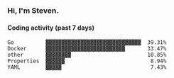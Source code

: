 ### Hi, I'm Steven.

#### Coding activity (past 7 days)
```
Go          ▓▓▓▓▓▓▓▓▓▓▓▓▓▓▓▓▓▓▓▓▓▓▓▓▓▓▓▓▓▓  39.31%
Docker      ▓▓▓▓▓▓▓▓▓▓▓▓▓▓▓▓▓▓▓▓▓▓▓▓▓       33.47%
other       ▓▓▓▓▓▓▓▓                        10.85%
Properties  ▓▓▓▓▓▓                           8.94%
YAML        ▓▓▓▓▓                            7.43%
```
